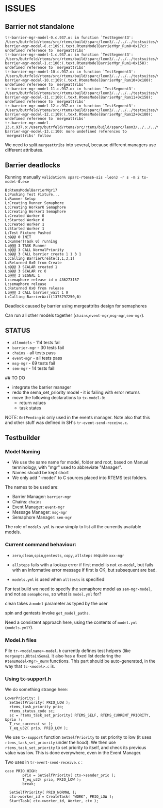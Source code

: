 # ISSUES

## Barrier not standalone

```
tr-barrier-mgr-model-0.c.937.o: in function `TestSegment3':
/Users/butrfeld/rtems/src/rtems/build/sparc/leon3/../../../testsuites/validation/tr-barrier-mgr-model-0.c:109:(.text.RtemsModelBarrierMgr_Run0+0x17c): undefined reference to `mergeattribs'
tr-barrier-mgr-model-1.c.937.o: in function `TestSegment3':
/Users/butrfeld/rtems/src/rtems/build/sparc/leon3/../../../testsuites/validation/tr-barrier-mgr-model-1.c:100:(.text.RtemsModelBarrierMgr_Run1+0x158): undefined reference to `mergeattribs'
tr-barrier-mgr-model-10.c.937.o: in function `TestSegment3':
/Users/butrfeld/rtems/src/rtems/build/sparc/leon3/../../../testsuites/validation/tr-barrier-mgr-model-10.c:109:(.text.RtemsModelBarrierMgr_Run10+0x180): undefined reference to `mergeattribs'
tr-barrier-mgr-model-11.c.937.o: in function `TestSegment3':
/Users/butrfeld/rtems/src/rtems/build/sparc/leon3/../../../testsuites/validation/tr-barrier-mgr-model-11.c:100:(.text.RtemsModelBarrierMgr_Run11+0x158): undefined reference to `mergeattribs'
tr-barrier-mgr-model-12.c.937.o: in function `TestSegment3':
/Users/butrfeld/rtems/src/rtems/build/sparc/leon3/../../../testsuites/validation/tr-barrier-mgr-model-12.c:109:(.text.RtemsModelBarrierMgr_Run12+0x180): undefined reference to `mergeattribs'
tr-barrier-mgr-model-13.c.937.o:/Users/butrfeld/rtems/src/rtems/build/sparc/leon3/../../../testsuites/validation/tr-barrier-mgr-model-13.c:100: more undefined references to `mergeattribs' follow
```

We need to split `mergeattribs` into several, 
because different managers use different attributes.

## Barrier deadlocks

Running manually
`validation% sparc-rtems6-sis -leon3 -r s -m 2 ts-model-0.exe`
```
B:RtemsModelBarrierMgr17
L:Pushing Test Fixture...
L:Runner Setup
L:Creating Runner Semaphore
L:Creating Worker0 Semaphore
L:Creating Worker1 Semaphore
L:Created Worker 0
L:Started Worker 0
L:Created Worker 1
L:Started Worker 1
L:Test Fixture Pushed
L:@@@ 0 INIT
L:Runner(Task 0) running
L:@@@ 3 TASK Runner
L:@@@ 3 CALL NormalPriority
L:@@@ 3 CALL barrier_create 1 1 3 1
L:Calling BarrierCreate(1,1,3,1)
L:Returned 0x0 from Create
L:@@@ 3 SCALAR created 1
L:@@@ 3 SCALAR rc 0
L:@@@ 3 SIGNAL 1
L:semaphore release id = 436273157
L:semaphore release
L:Returned 0x0 from release
L:@@@ 3 CALL barrier_wait 1 0
L:Calling BarrierWait(1375797250,0)
```

Deadlock caused by barrier using mergeattribs design for semaphores

Can run all other models together (`chains`,`event-mgr`,`msg-mgr`,`sem-mgr`).

## STATUS

 * `allmodels` - 114 tests fail
 * `barrier-mgr` - 30 tests fail  
 * `chains` - all tests pass 
 * `event-mgr` - all tests pass
 * `msg-mgr` - 69 tests fail
 * `sem-mgr` - 14 tests fail
 
## TO DO

* integrate the barrier manager
* redo the sema_set_priority model - it is failing with error returns
* move the following declarations to `tx-model-0`:
  -  return values
  -  task states

NOTE: `GetPending` is only used in the events manager.
Note also that this and other stuff was defined 
in SH's `tr-event-send-receive.c`.

## Testbuilder

### Model Naming


 * We use the same name for model, folder and root,
   based on Manual terminology, with "mgr" used to abbreviate "Manager". 
 * Names should be kept short
 * We only add "-model" to C sources placed into RTEMS test folders.
 
The names to be used are:

 * Barrier Manager: `barrier-mgr`
 * Chains: `chains`
 * Event Manager: `event-mgr`
 * Message Manager: `msg-mgr`
 * Semaphore Manager: `sem-mgr`

The role of `models.yml` is now simply to list all the currently available models.

### Current command behaviour:
 
 * `zero`,`clean`,`spin`,`gentests`, `copy`, `allsteps` require `xxx-mgr`

 * `allsteps` fails with a lookup error if first model is not `xx-model`,
    but fails with an informative error message if first is OK, 
    but subsequent are bad.

 * `models.yml` is used when `alltests` is specified
 

For test build we need to specify the semaphore model as `sem-mgr-model`,
and not as `semaphores`, so what is `model.yml` for?

clean takes a `model` parameter as typed by the user

spin and gentests invoke `get_model_paths`.

Need a consistent approach here, using the contents of `model.yml` (`models.yml`?).

### Model.h files

File `tr-<modelname>-model.h` currently defines test helpers 
(like `mergeopts`,`ObtainSema`).
It also has a fixed list declaring the `RtemsModel<Mgr>_RunN` functions.
This part should be auto-generated, in the way that `tc-<model>.c` is.


### Using tx-support.h

We do something strange here:

```
LowerPriority: |
  SetSelfPriority( PRIO_LOW );
  rtems_task_priority prio;
  rtems_status_code sc;
  sc = rtems_task_set_priority( RTEMS_SELF, RTEMS_CURRENT_PRIORITY, &prio );
  T_rsc_success( sc );
  T_eq_u32( prio, PRIO_LOW );
```

We use `tx-support` function `SetSelfPriority` to set priority to low
(it uses `rtems_task_set_priority` under the hood).
We then use `rtems_task_set_priority` to set priority to itself,
and check its previous value was low.
This is done everywhere, even in the Event Manager.

Two uses in `tr-event-send-receive.c` :

```
case PRIO_HIGH:
        prio = SetSelfPriority( ctx->sender_prio );
        T_eq_u32( prio, PRIO_LOW );
        break;

  SetSelfPriority( PRIO_NORMAL );
  ctx->worker_id = CreateTask( "WORK", PRIO_LOW );
  StartTask( ctx->worker_id, Worker, ctx );        
```

